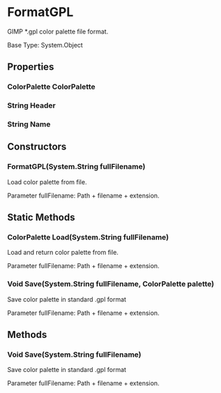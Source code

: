 # FormatGPL

GIMP *.gpl color palette file format.

Base Type: System.Object

## Properties

### ColorPalette ColorPalette

### String Header

### String Name

## Constructors

### FormatGPL(System.String fullFilename)

Load color palette from file.

Parameter fullFilename: Path + filename + extension.

## Static Methods

### ColorPalette Load(System.String fullFilename)

Load and return color palette from file.

Parameter fullFilename: Path + filename + extension.

### Void Save(System.String fullFilename, ColorPalette palette)

Save color palette in standard .gpl format

Parameter fullFilename: Path + filename + extension.

## Methods

### Void Save(System.String fullFilename)

Save color palette in standard .gpl format

Parameter fullFilename: Path + filename + extension.

